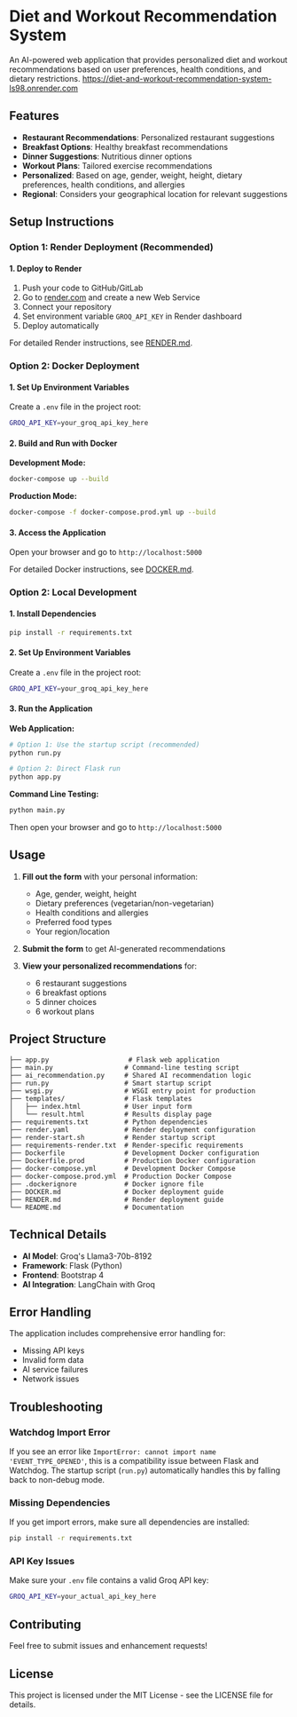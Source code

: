 # Diet and Workout Recommendation System

An AI-powered web application that provides personalized diet and workout recommendations based on user preferences, health conditions, and dietary restrictions.
https://diet-and-workout-recommendation-system-ls98.onrender.com

## Features

- **Restaurant Recommendations**: Personalized restaurant suggestions
- **Breakfast Options**: Healthy breakfast recommendations
- **Dinner Suggestions**: Nutritious dinner options
- **Workout Plans**: Tailored exercise recommendations
- **Personalized**: Based on age, gender, weight, height, dietary preferences, health conditions, and allergies
- **Regional**: Considers your geographical location for relevant suggestions

## Setup Instructions

### Option 1: Render Deployment (Recommended)

#### 1. Deploy to Render

1. Push your code to GitHub/GitLab
2. Go to [render.com](https://render.com) and create a new Web Service
3. Connect your repository
4. Set environment variable `GROQ_API_KEY` in Render dashboard
5. Deploy automatically

For detailed Render instructions, see [RENDER.md](RENDER.md).

### Option 2: Docker Deployment

#### 1. Set Up Environment Variables

Create a `.env` file in the project root:

```bash
GROQ_API_KEY=your_groq_api_key_here
```

#### 2. Build and Run with Docker

**Development Mode:**
```bash
docker-compose up --build
```

**Production Mode:**
```bash
docker-compose -f docker-compose.prod.yml up --build
```

#### 3. Access the Application

Open your browser and go to `http://localhost:5000`

For detailed Docker instructions, see [DOCKER.md](DOCKER.md).

### Option 2: Local Development

#### 1. Install Dependencies

```bash
pip install -r requirements.txt
```

#### 2. Set Up Environment Variables

Create a `.env` file in the project root:

```bash
GROQ_API_KEY=your_groq_api_key_here
```

#### 3. Run the Application

**Web Application:**
```bash
# Option 1: Use the startup script (recommended)
python run.py

# Option 2: Direct Flask run
python app.py
```

**Command Line Testing:**
```bash
python main.py
```

Then open your browser and go to `http://localhost:5000`

## Usage

1. **Fill out the form** with your personal information:
   - Age, gender, weight, height
   - Dietary preferences (vegetarian/non-vegetarian)
   - Health conditions and allergies
   - Preferred food types
   - Your region/location

2. **Submit the form** to get AI-generated recommendations

3. **View your personalized recommendations** for:
   - 6 restaurant suggestions
   - 6 breakfast options
   - 5 dinner choices
   - 6 workout plans

## Project Structure

```
├── app.py                    # Flask web application
├── main.py                  # Command-line testing script
├── ai_recommendation.py     # Shared AI recommendation logic
├── run.py                   # Smart startup script
├── wsgi.py                  # WSGI entry point for production
├── templates/               # Flask templates
│   ├── index.html           # User input form
│   └── result.html          # Results display page
├── requirements.txt         # Python dependencies
├── render.yaml              # Render deployment configuration
├── render-start.sh          # Render startup script
├── requirements-render.txt  # Render-specific requirements
├── Dockerfile               # Development Docker configuration
├── Dockerfile.prod          # Production Docker configuration
├── docker-compose.yml       # Development Docker Compose
├── docker-compose.prod.yml  # Production Docker Compose
├── .dockerignore            # Docker ignore file
├── DOCKER.md                # Docker deployment guide
├── RENDER.md                # Render deployment guide
└── README.md                # Documentation
```

## Technical Details

- **AI Model**: Groq's Llama3-70b-8192
- **Framework**: Flask (Python)
- **Frontend**: Bootstrap 4
- **AI Integration**: LangChain with Groq

## Error Handling

The application includes comprehensive error handling for:
- Missing API keys
- Invalid form data
- AI service failures
- Network issues

## Troubleshooting

### Watchdog Import Error
If you see an error like `ImportError: cannot import name 'EVENT_TYPE_OPENED'`, this is a compatibility issue between Flask and Watchdog. The startup script (`run.py`) automatically handles this by falling back to non-debug mode.

### Missing Dependencies
If you get import errors, make sure all dependencies are installed:
```bash
pip install -r requirements.txt
```

### API Key Issues
Make sure your `.env` file contains a valid Groq API key:
```bash
GROQ_API_KEY=your_actual_api_key_here
```

## Contributing

Feel free to submit issues and enhancement requests!

## License

This project is licensed under the MIT License - see the LICENSE file for details.
